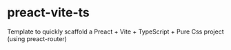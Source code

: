 # preact-vite-ts

Template to quickly scaffold a Preact + Vite + TypeScript + Pure Css project (using preact-router)